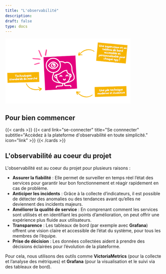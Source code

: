 ```yaml
---
title: "L'observabilité"
description:
draft: false
type: docs
---
```


<img src="./observabilite.png" alt="Observabilité" style="width:80%;">

## Pour bien commencer

{{< cards >}}
  {{< card link="se-connecter" title="Se connnecter" subtitle="Accèdez à la plateforme d'observabilité en toute simplicité." icon="link" >}}
{{< /cards >}}

## L'observabilité au coeur du projet

L'observabilité est au coeur du projet pour plusieurs raisons :

- **Assurer la fiabilité** : Elle permet de surveiller en temps réel l’état des services pour garantir leur bon fonctionnement et réagir rapidement en cas de problème.
- **Anticiper les incidents** : Grâce à la collecte d’indicateurs, il est possible de détecter des anomalies ou des tendances avant qu’elles ne deviennent des incidents majeurs.
- **Améliorer la qualité de service** : En comprenant comment les services sont utilisés et en identifiant les points d’amélioration, on peut offrir une expérience plus fluide aux utilisateurs.
- **Transparence** : Les tableaux de bord (par exemple avec **Grafana**) offrent une vision claire et accessible de l’état du système, pour tous les membres de l’équipe.
- **Prise de décision** : Les données collectées aident à prendre des décisions éclairées pour l’évolution de la plateforme.

Pour cela, nous utilisons des outils comme **VictoriaMetrics** (pour la collecte et l’analyse des métriques) et **Grafana** (pour la visualisation et le suivi via des tableaux de bord).
